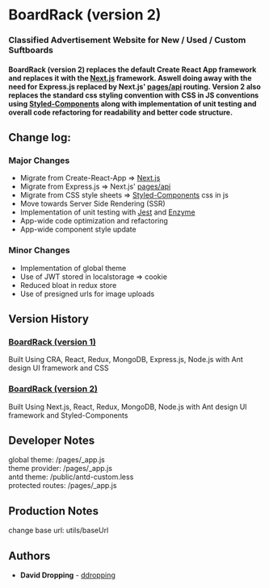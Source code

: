 # BoardRack (version 2)

### Classified Advertisement Website for New / Used / Custom Suftboards

#### BoardRack (version 2) replaces the default Create React App framework and replaces it with the [Next.js](https://github.com/zeit/next.js/) framework. Aswell doing away with the need for Express.js replaced by Next.js' [pages/api](https://nextjs.org/docs/api-routes/introduction) routing. Version 2 also replaces the standard css styling convention with CSS in JS conventions using [Styled-Components](https://github.com/styled-components/styled-components) along with implementation of unit testing and overall code refactoring for readability and better code structure.

## Change log:

### Major Changes

- Migrate from Create-React-App => [Next.js](https://github.com/zeit/next.js/)
- Migrate from Express.js => Next.js' [pages/api](https://nextjs.org/docs/api-routes/introduction)
- Migrate from CSS style sheets => [Styled-Components](https://github.com/styled-components/styled-components) css in js
- Move towards Server Side Rendering (SSR)
- Implementation of unit testing with [Jest](https://github.com/facebook/jest) and [Enzyme](https://github.com/enzymejs/enzyme)
- App-wide code optimization and refactoring
- App-wide component style update

### Minor Changes

- Implementation of global theme
- Use of JWT stored in localstorage => cookie
- Reduced bloat in redux store
- Use of presigned urls for image uploads

## Version History

### [BoardRack (version 1)](https://github.com/DDropping/BoardRack)

Built Using CRA, React, Redux, MongoDB, Express.js, Node.js with Ant design UI framework and CSS

### [BoardRack (version 2)](https://github.com/DDropping/BoardRack_v2)

Built Using Next.js, React, Redux, MongoDB, Node.js with Ant design UI framework and Styled-Components

## Developer Notes

global theme: /pages/\_app.js  
theme provider: /pages/\_app.js  
antd theme: /public/antd-custom.less  
protected routes: /pages/\_app.js

## Production Notes

change base url: utils/baseUrl

## Authors

- **David Dropping** - [ddropping](https://github.com/ddropping)
